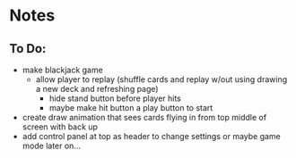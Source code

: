 # Notes

## To Do:
- make blackjack game
    - allow player to replay (shuffle cards and replay w/out using drawing a new deck and refreshing page)
        - hide stand button before player hits
        - maybe make hit button a play button to start
- create draw animation that sees cards flying in from top middle of screen with back up
- add control panel at top as header to change settings or maybe game mode later on...